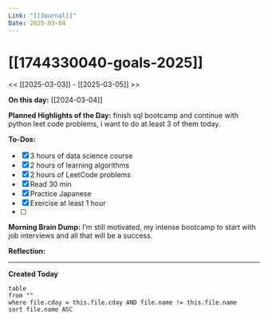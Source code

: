 ```yaml
---
Link: "[[Journal]]"
Date: 2025-03-04
---
```

# [[1744330040-goals-2025]]

<< [[2025-03-03]] - [[2025-03-05]] >>

**On this day:** [[2024-03-04]]

**Planned Highlights of the Day:**
finish sql bootcamp and continue with python leet code problems, i want to do at least 3 of them today.

**To-Dos:**

- [x] 3 hours of data science course
- [x] 2 hours of learning algorithms
- [x] 2 hours of LeetCode problems
- [x] Read 30 min
- [x] Practice Japanese
- [x] Exercise at least 1 hour
- [ ]

**Morning Brain Dump:**
I’m still motivated, my intense bootcamp to start with job interviews and all that will be a success.

**Reflection:**

---

**Created Today**

```dataview
table
from ""
where file.cday = this.file.cday AND file.name != this.file.name
sort file.name ASC
```

